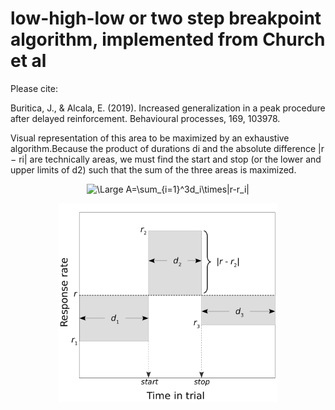 # low-high-low or two step breakpoint algorithm, implemented from Church et al

Please cite:

Buritica, J., & Alcala, E. (2019). Increased generalization in a peak procedure after delayed reinforcement. Behavioural processes, 169, 103978.

Visual representation of this area to be maximized by an exhaustive algorithm.Because the product of durations di and the absolute difference |r − ri| are technically areas, we must find the start and stop (or the lower and upper limits of d2) such that the sum of the three areas is maximized.

<div align="center">
  
 ![\Large A=\sum_{i=1}^3d_i\times|r-r_i|](https://latex.codecogs.com/svg.latex?\Large&space;A=\sum_{i=1}^3d_i\times|r-r_i|) 
  
 <img src="https://github.com/jealcalat/start_stop_peak_procedure/blob/main/lhl_diagramm-1.png" width="350">
</div>

